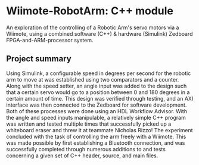 # Wiimote-RobotArm: C++ module
An exploration of the controlling of a Robotic Arm's servo motors via a Wiimote, using a combined software (C++) & hardware (Simulink) Zedboard FPGA-and-ARM-processor system.
## Project summary
Using Simulink, a configurable speed in degrees per second for the robotic arm to move at was established using two comparators and a counter. Along with the speed setter,
an angle input was added to the design such that a certain servo would go to a position between 0 and 180 degrees in a certain amount of time. This design was verified
through testing, and an AXI interface was then connected to the Zedboard for software development. Both of these processes were done using an HDL Workflow Advisor. With
the angle and speed inputs manipulable, a relatively simple C++ program was written and tested multiple times that successfully picked up a whiteboard eraser and threw
it at teammate Nicholas Rizzo! The experiment concluded with the task of controlling the arm freely with a Wiimote. This was made possible by first establishing a Bluetooth
connection, and was successfully completed through numerous additions to and tests concerning a given set of C++ header, source, and main files.
